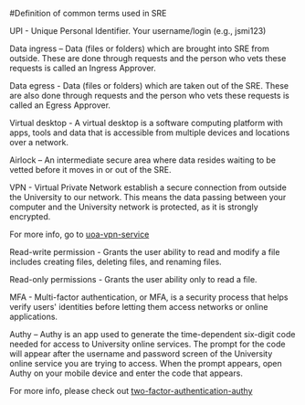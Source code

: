 #Definition of common terms used in SRE 

UPI - Unique Personal Identifier. Your username/login (e.g., jsmi123) 

Data ingress – Data (files or folders) which are brought into SRE from outside. These are done through requests and the person who vets these requests is called an Ingress Approver. 

Data egress - Data (files or folders) which are taken out of the SRE. These are also done through requests and the person who vets these requests is called an Egress Approver. 

Virtual desktop - A virtual desktop is a software computing platform with apps, tools and data that is accessible from multiple devices and locations over a network. 

Airlock – An intermediate secure area where data resides waiting to be vetted before it moves in or out of the SRE. 

VPN - Virtual Private Network establish a secure connection from outside the University to our network. This means the data passing between your computer and the University network is protected, as it is strongly encrypted. 

For more info, go to  [uoa-vpn-service](https://www.auckland.ac.nz/en/students/academic-information/postgraduate-students/postgraduate/postgraduate-support-and-services/vpn-service.html)

Read-write permission - Grants the user ability to read and modify a file includes creating files, deleting files, and renaming files. 

Read-only permissions - Grants the user ability only to read a file. 

MFA - Multi-factor authentication, or MFA, is a security process that helps verify users' identities before letting them access networks or online applications. 

Authy – Authy is an app used to generate the time-dependent six-digit code needed for access to University online services. The prompt for the code will appear after the username and password screen of the University online service you are trying to access. When the prompt appears, open Authy on your mobile device and enter the code that appears. 

For more info, please check out [two-factor-authentication-authy](https://www.auckland.ac.nz/en/about-us/about-the-university/identity-and-access-management/two-factor-authentication/download-authy.html)